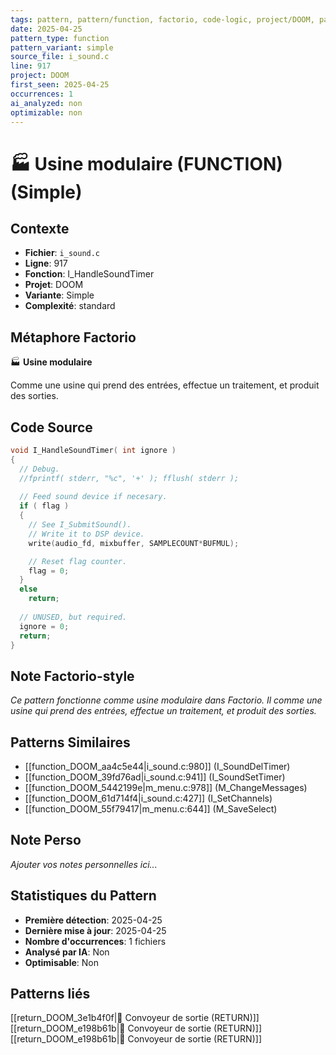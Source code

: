 ```yaml
---
tags: pattern, pattern/function, factorio, code-logic, project/DOOM, pattern/variant/simple
date: 2025-04-25
pattern_type: function
pattern_variant: simple
source_file: i_sound.c
line: 917
project: DOOM
first_seen: 2025-04-25
occurrences: 1
ai_analyzed: non
optimizable: non
---
```


# 🏭 Usine modulaire (FUNCTION) (Simple)

## Contexte
- **Fichier**: `i_sound.c`
- **Ligne**: 917
- **Fonction**: I_HandleSoundTimer
- **Projet**: DOOM
- **Variante**: Simple
- **Complexité**: standard

## Métaphore Factorio
🏭 **Usine modulaire**

Comme une usine qui prend des entrées, effectue un traitement, et produit des sorties.

## Code Source
```c
void I_HandleSoundTimer( int ignore )
{
  // Debug.
  //fprintf( stderr, "%c", '+' ); fflush( stderr );
  
  // Feed sound device if necesary.
  if ( flag )
  {
    // See I_SubmitSound().
    // Write it to DSP device.
    write(audio_fd, mixbuffer, SAMPLECOUNT*BUFMUL);

    // Reset flag counter.
    flag = 0;
  }
  else
    return;
  
  // UNUSED, but required.
  ignore = 0;
  return;
}
```

## Note Factorio-style
*Ce pattern fonctionne comme usine modulaire dans Factorio. Il comme une usine qui prend des entrées, effectue un traitement, et produit des sorties.*

## Patterns Similaires
- [[function_DOOM_aa4c5e44|i_sound.c:980]] (I_SoundDelTimer)
- [[function_DOOM_39fd76ad|i_sound.c:941]] (I_SoundSetTimer)
- [[function_DOOM_5442199e|m_menu.c:978]] (M_ChangeMessages)
- [[function_DOOM_61d714f4|i_sound.c:427]] (I_SetChannels)
- [[function_DOOM_55f79417|m_menu.c:644]] (M_SaveSelect)

## Note Perso
*Ajouter vos notes personnelles ici...*

## Statistiques du Pattern
- **Première détection**: 2025-04-25
- **Dernière mise à jour**: 2025-04-25
- **Nombre d'occurrences**: 1 fichiers
- **Analysé par IA**: Non
- **Optimisable**: Non

## Patterns liés
[[return_DOOM_3e1b4f0f|🚚 Convoyeur de sortie (RETURN)]]
[[return_DOOM_e198b61b|🚚 Convoyeur de sortie (RETURN)]]
[[return_DOOM_e198b61b|🚚 Convoyeur de sortie (RETURN)]]

